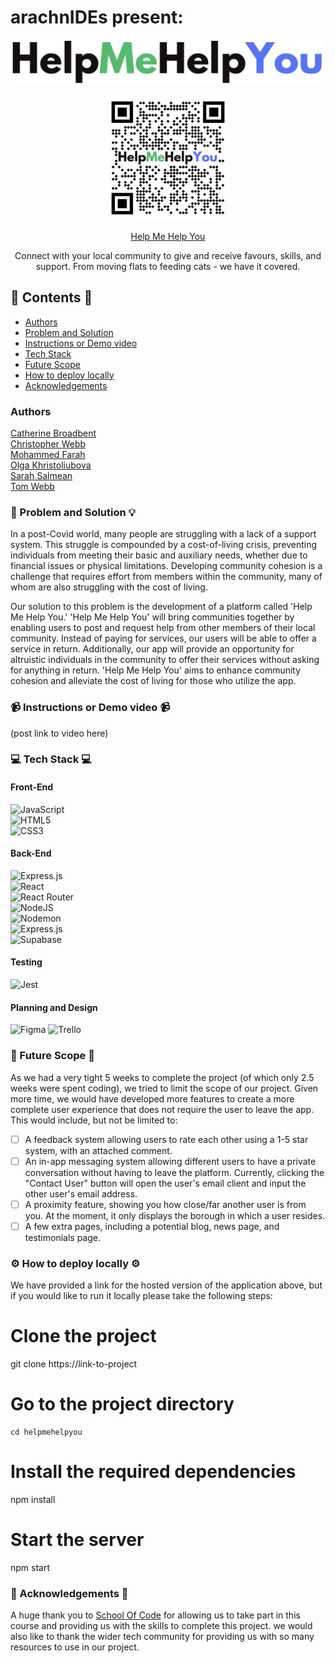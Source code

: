 # arachnIDEs present:

![Help Me Help You logo](./helpmehelpyou/src/Components/BurgerMenu/horizontal_logo.jpg "Help Me Help You")

<div align="center">
<img src="./helpmehelpyou/help-me-help-you-qr-code.png" alt="QR Code" width="200"/>

[Help Me Help You](https://helpme-helpyou-favour.netlify.app/)

<p>Connect with your local community to give and receive favours, skills, and support.  
From moving flats to feeding cats - we have it covered.</p>

</div>

## 📖 Contents 📖

- [Authors](#authors)
- [Problem and Solution](#🧐-problem-and-solution-💡)
- [Instructions or Demo video](#📹-instructions-or-demo-video-📹)
- [Tech Stack](#💻-tech-stack-💻)
- [Future Scope](#🤩-future-scope-🤩)
- [How to deploy locally](#⚙️-how-to-deploy-locally-⚙️)
- [Acknowledgements](#🙏-acknowledgements-🙏)

### Authors

[Catherine Broadbent](https://github.com/CGreen789)  
[Christopher Webb](https://github.com/Webbocoder)  
[Mohammed Farah](https://github.com/Mfar121)  
[Olga Khristoliubova](https://github.com/olgaKhristo)  
[Sarah Salmean](https://github.com/sarahsalmean)  
[Tom Webb](https://github.com/tomwebb2022)

### 🧐 Problem and Solution 💡

In a post-Covid world, many people are struggling with a lack of a support system. This struggle is compounded by a cost-of-living crisis, preventing individuals from meeting their basic and auxiliary needs, whether due to financial issues or physical limitations.
Developing community cohesion is a challenge that requires effort from members within the community, many of whom are also struggling with the cost of living.

Our solution to this problem is the development of a platform called 'Help Me Help You.'
'Help Me Help You' will bring communities together by enabling users to post and request help from other members of their local community. Instead of paying for services, our users will be able to offer a service in return. Additionally, our app will provide an opportunity for altruistic individuals in the community to offer their services without asking for anything in return.
'Help Me Help You' aims to enhance community cohesion and alleviate the cost of living for those who utilize the app.

### 📹 Instructions or Demo video 📹

(post link to video here)

### 💻 Tech Stack 💻

#### Front-End

![JavaScript](https://img.shields.io/badge/javascript-%23323330.svg?style=for-the-badge&logo=javascript&logoColor=%23F7DF1E)  
![HTML5](https://img.shields.io/badge/html5-%23E34F26.svg?style=for-the-badge&logo=html5&logoColor=white)  
![CSS3](https://img.shields.io/badge/css3-%231572B6.svg?style=for-the-badge&logo=css3&logoColor=white)

#### Back-End

![Express.js](https://img.shields.io/badge/express.js-%23404d59.svg?style=for-the-badge&logo=express&logoColor=%2361DAFB)  
![React](https://img.shields.io/badge/react-%2320232a.svg?style=for-the-badge&logo=react&logoColor=%2361DAFB)  
![React Router](https://img.shields.io/badge/React_Router-CA4245?style=for-the-badge&logo=react-router&logoColor=white)  
![NodeJS](https://img.shields.io/badge/node.js-6DA55F?style=for-the-badge&logo=node.js&logoColor=white)  
![Nodemon](https://img.shields.io/badge/NODEMON-%23323330.svg?style=for-the-badge&logo=nodemon&logoColor=%BBDEAD)  
![Express.js](https://img.shields.io/badge/express.js-%23404d59.svg?style=for-the-badge&logo=express&logoColor=%2361DAFB)  
![Supabase](https://img.shields.io/badge/Supabase-3ECF8E?style=for-the-badge&logo=supabase&logoColor=white)

#### Testing

![Jest](https://img.shields.io/badge/-jest-%23C21325?style=for-the-badge&logo=jest&logoColor=white)

#### Planning and Design

![Figma](https://img.shields.io/badge/figma-%23F24E1E.svg?style=for-the-badge&logo=figma&logoColor=white)
![Trello](https://img.shields.io/badge/Trello-%23026AA7.svg?style=for-the-badge&logo=Trello&logoColor=white)

### 🤩 Future Scope 🤩

As we had a very tight 5 weeks to complete the project (of which only 2.5 weeks were spent coding), we tried to limit the scope of our project. Given more time, we would have developed more features to create a more complete user experience that does not require the user to leave the app. This would include, but not be limited to:

- [ ] A feedback system allowing users to rate each other using a 1-5 star system, with an attached comment.
- [ ] An in-app messaging system allowing different users to have a private conversation without having to leave the platform. Currently, clicking the "Contact User" button will open the user's email client and input the other user's email address.
- [ ] A proximity feature, showing you how close/far another user is from you. At the moment, it only displays the borough in which a user resides.
- [ ] A few extra pages, including a potential blog, news page, and testimonials page.

### ⚙️ How to deploy locally ⚙️

We have provided a link for the hosted version of the application above, but if you would like to run it locally please take the following steps:

# Clone the project

git clone https://link-to-project

# Go to the project directory

```
cd helpmehelpyou
```

# Install the required dependencies

npm install

# Start the server

npm start

### 🙏 Acknowledgements 🙏

A huge thank you to [School Of Code](https://www.schoolofcode.co.uk/) for allowing us to take part in this course and providing us with the skills to complete this project. we would also like to thank the wider tech community for providing us with so many resources to use in our project.
